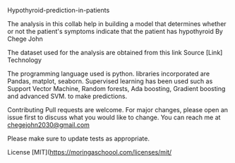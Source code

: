 Hypothyroid-prediction-in-patients

The analysis in this collab help in building a model that determines whether or not the patient's symptoms indicate that the patient has hypothyroid
By Chege John

The dataset used for the analysis are obtained from this link Source [Link]
Technology

The programming language used is python. libraries incorporated are Pandas, matplot, seaborn. Supervised learning has been used such as Support Vector Machine, Random forests, Ada boosting, Gradient boosting and advanced SVM. to make predictions.

Contributing Pull requests are welcome. For major changes, please open an issue first to discuss what you would like to change. You can reach me at chegejohn2030@gmail.com

Please make sure to update tests as appropriate.

License [MIT](https://moringaschoool.com/licenses/mit/
